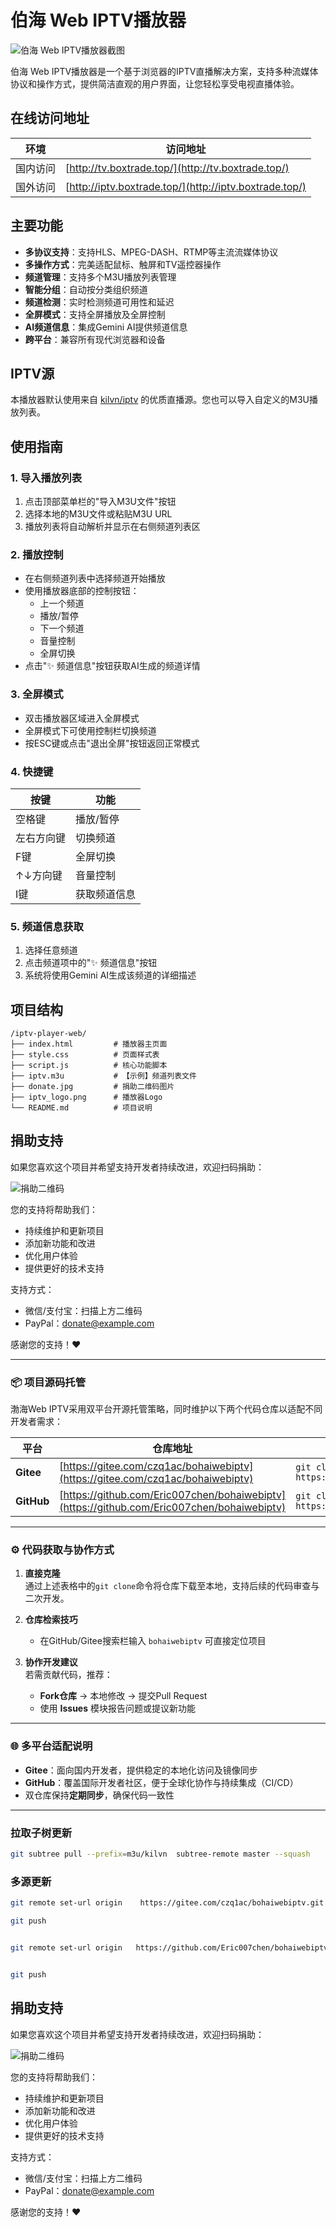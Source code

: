 # 伯海 Web IPTV播放器

![伯海 Web IPTV播放器截图](bohaiwebiptv.png)

伯海 Web IPTV播放器是一个基于浏览器的IPTV直播解决方案，支持多种流媒体协议和操作方式，提供简洁直观的用户界面，让您轻松享受电视直播体验。

## 在线访问地址

| **环境** | **访问地址**                                   |
|----------|-----------------------------------------------|
| 国内访问  | [http://tv.boxtrade.top/](http://tv.boxtrade.top/) |
| 国外访问  | [http://iptv.boxtrade.top/](http://iptv.boxtrade.top/) |

## 主要功能

- **多协议支持**：支持HLS、MPEG-DASH、RTMP等主流流媒体协议
- **多操作方式**：完美适配鼠标、触屏和TV遥控器操作
- **频道管理**：支持多个M3U播放列表管理
- **智能分组**：自动按分类组织频道
- **频道检测**：实时检测频道可用性和延迟
- **全屏模式**：支持全屏播放及全屏控制
- **AI频道信息**：集成Gemini AI提供频道信息
- **跨平台**：兼容所有现代浏览器和设备

## IPTV源

本播放器默认使用来自 [kilvn/iptv](https://github.com/kilvn/iptv) 的优质直播源。您也可以导入自定义的M3U播放列表。

## 使用指南

### 1. 导入播放列表

1. 点击顶部菜单栏的"导入M3U文件"按钮
2. 选择本地的M3U文件或粘贴M3U URL
3. 播放列表将自动解析并显示在右侧频道列表区

### 2. 播放控制

- 在右侧频道列表中选择频道开始播放
- 使用播放器底部的控制按钮：
  - 上一个频道
  - 播放/暂停
  - 下一个频道
  - 音量控制
  - 全屏切换
- 点击"✨ 频道信息"按钮获取AI生成的频道详情

### 3. 全屏模式

- 双击播放器区域进入全屏模式
- 全屏模式下可使用控制栏切换频道
- 按ESC键或点击"退出全屏"按钮返回正常模式

### 4. 快捷键

| 按键          | 功能               |
|---------------|--------------------|
| 空格键        | 播放/暂停          |
| 左右方向键    | 切换频道           |
| F键           | 全屏切换           |
| ↑↓方向键      | 音量控制           |
| I键           | 获取频道信息       |

### 5. 频道信息获取

1. 选择任意频道
2. 点击频道项中的"✨ 频道信息"按钮
3. 系统将使用Gemini AI生成该频道的详细描述

## 项目结构

```
/iptv-player-web/
├── index.html         # 播放器主页面
├── style.css          # 页面样式表
├── script.js          # 核心功能脚本
├── iptv.m3u           # 【示例】频道列表文件
├── donate.jpg         # 捐助二维码图片
├── iptv_logo.png      # 播放器Logo
└── README.md          # 项目说明
```

## 捐助支持

如果您喜欢这个项目并希望支持开发者持续改进，欢迎扫码捐助：

![捐助二维码](donate.JPG)

您的支持将帮助我们：
- 持续维护和更新项目
- 添加新功能和改进
- 优化用户体验
- 提供更好的技术支持

支持方式：
- 微信/支付宝：扫描上方二维码
- PayPal：donate@example.com

感谢您的支持！❤️



---

### 📦 **项目源码托管**  
渤海Web IPTV采用双平台开源托管策略，同时维护以下两个代码仓库以适配不同开发者需求：  

| **平台**   | **仓库地址**                                      | **克隆命令**                              |
|------------|--------------------------------------------------|------------------------------------------|
| **Gitee**  | [https://gitee.com/czq1ac/bohaiwebiptv](https://gitee.com/czq1ac/bohaiwebiptv)  | `git clone https://gitee.com/czq1ac/bohaiwebiptv.git` |
| **GitHub** | [https://github.com/Eric007chen/bohaiwebiptv](https://github.com/Eric007chen/bohaiwebiptv) | `git clone https://github.com/Eric007chen/bohaiwebiptv.git` |

---

### ⚙️ **代码获取与协作方式**  
1. **直接克隆**  
   通过上述表格中的`git clone`命令将仓库下载至本地，支持后续的代码审查与二次开发。  

2. **仓库检索技巧**  
   - 在GitHub/Gitee搜索栏输入 `bohaiwebiptv` 可直接定位项目  

3. **协作开发建议**  
   若需贡献代码，推荐：  
   - **Fork仓库** → 本地修改 → 提交Pull Request  
   - 使用 **Issues** 模块报告问题或提议新功能  

---

### 🌐 **多平台适配说明**  
- **Gitee**：面向国内开发者，提供稳定的本地化访问及镜像同步  
- **GitHub**：覆盖国际开发者社区，便于全球化协作与持续集成（CI/CD）  
- 双仓库保持**定期同步**，确保代码一致性  


---


### 拉取子树更新
```bash
git subtree pull --prefix=m3u/kilvn  subtree-remote master --squash
```

### 多源更新
```bash
git remote set-url origin    https://gitee.com/czq1ac/bohaiwebiptv.git

git push


git remote set-url origin   https://github.com/Eric007chen/bohaiwebiptv.git


git push

```




## 捐助支持

如果您喜欢这个项目并希望支持开发者持续改进，欢迎扫码捐助：

![捐助二维码](donate.JPG)

您的支持将帮助我们：
- 持续维护和更新项目
- 添加新功能和改进
- 优化用户体验
- 提供更好的技术支持

支持方式：
- 微信/支付宝：扫描上方二维码
- PayPal：donate@example.com

感谢您的支持！❤️